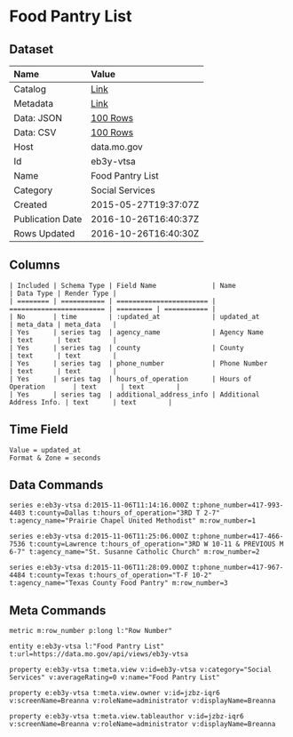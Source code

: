 # Food Pantry List

## Dataset

| Name | Value |
| :--- | :---- |
| Catalog | [Link](https://catalog.data.gov/dataset/food-pantry-list) |
| Metadata | [Link](https://data.mo.gov/api/views/eb3y-vtsa) |
| Data: JSON | [100 Rows](https://data.mo.gov/api/views/eb3y-vtsa/rows.json?max_rows=100) |
| Data: CSV | [100 Rows](https://data.mo.gov/api/views/eb3y-vtsa/rows.csv?max_rows=100) |
| Host | data.mo.gov |
| Id | eb3y-vtsa |
| Name | Food Pantry List |
| Category | Social Services |
| Created | 2015-05-27T19:37:07Z |
| Publication Date | 2016-10-26T16:40:37Z |
| Rows Updated | 2016-10-26T16:40:30Z |

## Columns

```ls
| Included | Schema Type | Field Name              | Name                     | Data Type | Render Type |
| ======== | =========== | ======================= | ======================== | ========= | =========== |
| No       | time        | :updated_at             | updated_at               | meta_data | meta_data   |
| Yes      | series tag  | agency_name             | Agency Name              | text      | text        |
| Yes      | series tag  | county                  | County                   | text      | text        |
| Yes      | series tag  | phone_number            | Phone Number             | text      | text        |
| Yes      | series tag  | hours_of_operation      | Hours of Operation       | text      | text        |
| Yes      | series tag  | additional_address_info | Additional Address Info. | text      | text        |
```

## Time Field

```ls
Value = updated_at
Format & Zone = seconds
```

## Data Commands

```ls
series e:eb3y-vtsa d:2015-11-06T11:14:16.000Z t:phone_number=417-993-4403 t:county=Dallas t:hours_of_operation="3RD T 2-7" t:agency_name="Prairie Chapel United Methodist" m:row_number=1

series e:eb3y-vtsa d:2015-11-06T11:25:06.000Z t:phone_number=417-466-7536 t:county=Lawrence t:hours_of_operation="3RD W 10-11 & PREVIOUS M 6-7" t:agency_name="St. Susanne Catholic Church" m:row_number=2

series e:eb3y-vtsa d:2015-11-06T11:28:09.000Z t:phone_number=417-967-4484 t:county=Texas t:hours_of_operation="T-F 10-2" t:agency_name="Texas County Food Pantry" m:row_number=3
```

## Meta Commands

```ls
metric m:row_number p:long l:"Row Number"

entity e:eb3y-vtsa l:"Food Pantry List" t:url=https://data.mo.gov/api/views/eb3y-vtsa

property e:eb3y-vtsa t:meta.view v:id=eb3y-vtsa v:category="Social Services" v:averageRating=0 v:name="Food Pantry List"

property e:eb3y-vtsa t:meta.view.owner v:id=jzbz-iqr6 v:screenName=Breanna v:roleName=administrator v:displayName=Breanna

property e:eb3y-vtsa t:meta.view.tableauthor v:id=jzbz-iqr6 v:screenName=Breanna v:roleName=administrator v:displayName=Breanna
```
